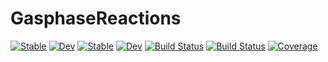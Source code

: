 # GasphaseReactions

[![Stable](https://img.shields.io/badge/docs-stable-blue.svg)](https://vinodjanardhanan.github.io/GasphaseReactions.jl/stable/)
[![Dev](https://img.shields.io/badge/docs-dev-blue.svg)](https://vinodjanardhanan.github.io/GasphaseReactions.jl/dev/)
[![Stable](https://img.shields.io/badge/docs-stable-blue.svg)](https://vinodjanardhanan.github.io/GasphaseReactions.jl/stable/)
[![Dev](https://img.shields.io/badge/docs-dev-blue.svg)](https://vinodjanardhanan.github.io/GasphaseReactions.jl/dev/)
[![Build Status](https://github.com/vinodjanardhanan/GasphaseReactions.jl/actions/workflows/CI.yml/badge.svg?branch=main)](https://github.com/vinodjanardhanan/GasphaseReactions.jl/actions/workflows/CI.yml?query=branch%3Amain)
[![Build Status](https://travis-ci.com/vinodjanardhanan/GasphaseReactions.jl.svg?branch=main)](https://travis-ci.com/vinodjanardhanan/GasphaseReactions.jl)
[![Coverage](https://codecov.io/gh/vinodjanardhanan/GasphaseReactions.jl/branch/main/graph/badge.svg)](https://codecov.io/gh/vinodjanardhanan/GasphaseReactions.jl)
